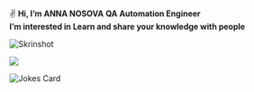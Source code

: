✌️ **Hi, I’m ANNA NOSOVA** 
  **QA Automation Engineer**   
  **I’m interested in Learn and share your knowledge with people**
  
![Skrinshot](https://github.com/annaelecconte/commit/6bc7d2b80a40faa5f1f6348198039e46886b77c2)





![](https://komarev.com/ghpvc/?username=annaelecconte)








[
](https://assets.pinterest.com/ext/embed.html?id=592082682284247832)









<img src="https://readme-jokes.vercel.app/api" alt="Jokes Card" />


















<!---
annaelecconte/annaelecconte is a ✨ special ✨ repository because its `README.md` (this file) appears on your GitHub profile.
You can click the Preview link to take a look at your changes.
--->





















